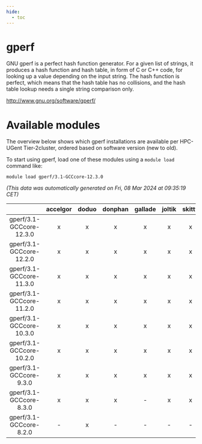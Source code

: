 ```yaml
---
hide:
  - toc
---
```


gperf
=====


GNU gperf is a perfect hash function generator. For a given list of strings, it produces a hash function and hash table, in form of C or C++ code, for looking up a value depending on the input string. The hash function is perfect, which means that the hash table has no collisions, and the hash table lookup needs a single string comparison only.

http://www.gnu.org/software/gperf/
# Available modules


The overview below shows which gperf installations are available per HPC-UGent Tier-2cluster, ordered based on software version (new to old).

To start using gperf, load one of these modules using a `module load` command like:

```shell
module load gperf/3.1-GCCcore-12.3.0
```

*(This data was automatically generated on Fri, 08 Mar 2024 at 09:35:19 CET)*  

| |accelgor|doduo|donphan|gallade|joltik|skitty|
| :---: | :---: | :---: | :---: | :---: | :---: | :---: |
|gperf/3.1-GCCcore-12.3.0|x|x|x|x|x|x|
|gperf/3.1-GCCcore-12.2.0|x|x|x|x|x|x|
|gperf/3.1-GCCcore-11.3.0|x|x|x|x|x|x|
|gperf/3.1-GCCcore-11.2.0|x|x|x|x|x|x|
|gperf/3.1-GCCcore-10.3.0|x|x|x|x|x|x|
|gperf/3.1-GCCcore-10.2.0|x|x|x|x|x|x|
|gperf/3.1-GCCcore-9.3.0|x|x|x|x|x|x|
|gperf/3.1-GCCcore-8.3.0|x|x|x|-|x|x|
|gperf/3.1-GCCcore-8.2.0|-|x|-|-|-|-|

